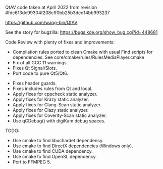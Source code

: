 QtAV code taken at April 2022 from revision #fdc613dc99304f208cff0bb25b3ded14bb993237

https://github.com/wang-bin/QtAV

See the story for bugzilla: https://bugs.kde.org/show_bug.cgi?id=448681

Code Review with plenty of fixes and improvements:

- Compilation rules ported to clean Cmake with usual Find scripts for dependencies.
  See core/cmake/rules/RulesMediaPlayer.cmake
- Fix of all GCC 11 warnings.
- Fixes Qt Signal/Slots.
- Port code to pure Qt5/Qt6.
* Fixes header guards.
* Fixes includes rules from Qt and local.
* Apply fixes for cppcheck static analyzer.
* Apply fixes for Krazy static analyzer.
* Apply fixes for Clang-Scan static analyzer.
* Apply fixes for Clazy static analyzer.
* Apply fixes for Coverity-Scan static analyzer.
* Use qCDebug() with digiKam debug spaces.

TODO:

- Use cmake to find libuchardet dependency.
- Use cmake to find DirectX dependencies (Windows only).
- Use cmake to find CUDA dependency.
- Use cmake to find OpenSL dependency.
- Port to FFMPEG 5.
